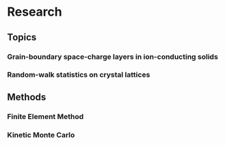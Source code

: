 # Research
## Topics
### Grain-boundary space-charge layers in ion-conducting solids
### Random-walk statistics on crystal lattices
## Methods
### Finite Element Method
### Kinetic Monte Carlo